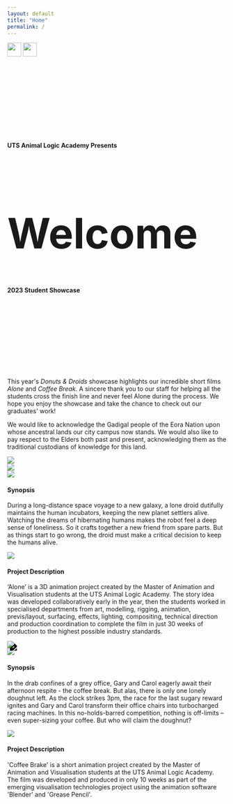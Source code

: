 ```yaml
---
layout: default
title: "Home"
permalink: /
---
```

<div class="py-5 bg-black">
	<div class="container">
		<div class="d-flex justify-content-center gap-3">
			<img src="/assets/images/home/UTS_Logo.webp" height="32">
			<img src="/assets/images/home/AL_Logo.webp" height="32">
		</div>
		<div class="text-center" style="margin-top: 12rem;">
			<h4 class="ala-font2 mb-4">UTS Animal Logic Academy Presents</h4>
			<h1 class="ala-font mb-4" style="font-size: 6rem;">Welcome</h1>
			<h4 class="ala-font2" style="margin-bottom: 12rem;">2023 Student Showcase</h4>
		</div>
		<div class="row mt-5 ms-3 me-2">
			<div class="col-8">
				<p>This year's <i>Donuts & Droids</i> showcase highlights our incredible short films <i>Alone</i> and <i>Coffee Break</i>. A sincere thank you to our staff for helping all the students cross the finish line and never feel Alone during the process. We hope you enjoy the showcase and take the chance to check out our graduates' work!</p>
				<p>We would like to acknowledge the Gadigal people of the Eora Nation upon whose ancestral lands our city campus now stands. We would also like to pay respect to the Elders both past and present, acknowledging them as the traditional custodians of knowledge for this land.</p>
			</div>
			<div class="col">
				<img class="w-100" src="/assets/images/home/AloneDonut.webp">
			</div>
		</div>
	</div>
</div>

<div class="py-5 home-bg" style="background-image: url('/assets/images/home/Alone_BG.webp');">
	<div class="container">
		<div class="d-flex justify-content-center mb-5">
			<img class="w-75" src="/assets/images/home/Alone_Title.webp">
		</div>
		<img class="w-100" src="/assets/images/home/Alone2.webp">
		<div class="p-4 mb-5 home-desc">
			<h4 class="ala-font mb-3">Synopsis</h4>
			<p class="mb-0">During a long-distance space voyage to a new galaxy, a lone droid dutifully maintains the human incubators, keeping the new planet settlers alive. Watching the dreams of hibernating humans makes the robot feel a deep sense of loneliness. So it crafts together a new friend from spare parts. But as things start to go wrong, the droid must make a critical decision to keep the humans alive.</p>
		</div>
		<img class="w-100" src="/assets/images/home/Alone1.webp">
		<div class="p-4 home-desc">
			<h4 class="ala-font mb-3">Project Description</h4>
			<p class="mb-0">‘Alone’ is a 3D animation project created by the Master of Animation and Visualisation students at the UTS Animal Logic Academy. The story idea was developed collaboratively early in the year, then the students worked in specialised departments from art, modelling, rigging, animation, previs/layout, surfacing, effects, lighting, compositing, technical direction and production coordination to complete the film in just 30 weeks of production to the highest possible industry standards.</p>
		</div>
	</div>
</div>

<div class="py-5 home-bg" style="background-image: url('/assets/images/home/CoffeeBrake_BG.webp');">
	<div class="container">
		<div class="d-flex justify-content-center mb-5">
			<img class="w-75" src="/assets/images/home/CoffeeBrake_Title.webp" style="filter: drop-shadow(0.4rem 0.4rem 0 black);">
		</div>
	 	<img class="w-100" src="/assets/images/home/CoffeeBrake1.webp">
	 	<div class="p-4 mb-5 home-desc">
			<h4 class="ala-font mb-3">Synopsis</h4>
			<p class="mb-0">In the drab confines of a grey office, Gary and Carol eagerly await their afternoon respite - the coffee break. But alas, there is only one lonely doughnut left. As the clock strikes 3pm, the race for the last sugary reward ignites and Gary and Carol transform their office chairs into turbocharged racing machines. In this no-holds-barred competition, nothing is off-limits – even super-sizing your coffee. But who will claim the doughnut?</p>
		</div>
		<img class="w-100" src="/assets/images/home/CoffeeBrake2.webp">
		<div class="p-4 home-desc">
	 		<h4 class="ala-font mb-3">Project Description</h4>
			<p class="mb-0">'Coffee Brake' is a short animation project created by the Master of Animation and Visualisation students at the UTS Animal Logic Academy. The film was developed and produced in only 10 weeks as part of the emerging visualisation technologies project using the animation software 'Blender' and 'Grease Pencil'.</p>
		</div>
	</div>
</div>

